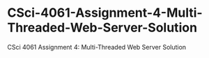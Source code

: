 # CSci-4061-Assignment-4-Multi-Threaded-Web-Server-Solution
CSci 4061 Assignment 4: Multi-Threaded Web Server Solution
